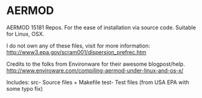# AERMOD
AERMOD 15181 Repos. For the ease of installation via source code. 
Suitable for Linux, OSX.

I do not own any of these files, visit for more information:
http://www3.epa.gov/scram001/dispersion_prefrec.htm

Credits to the folks from Environware for their awesome blogpost/help.
http://www.enviroware.com/compiling-aermod-under-linux-and-os-x/

Includes:
src-
    Source files + Makefile
test- 
    Test files (from USA EPA with some typo fix)
